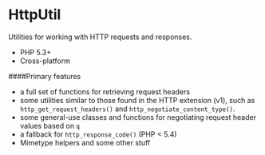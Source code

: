 HttpUtil
========

Utilities for working with HTTP requests and responses.

 * PHP 5.3+
 * Cross-platform

####Primary features
 * a full set of functions for retrieving request headers
 * some utilities similar to those found in the HTTP extension (v1), such as `http_get_request_headers()` and `http_negotiate_content_type()`.
 * some general-use classes and functions for negotiating request header values based on `q`
 * a fallback for `http_response_code()` (PHP < 5.4)
 * Mimetype helpers and some other stuff
